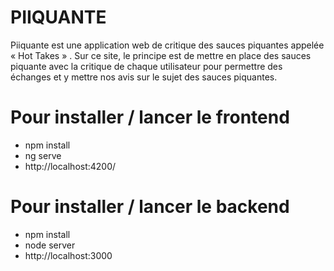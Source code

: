 # PIIQUANTE #

Piiquante est une application web de critique des sauces piquantes appelée « Hot Takes » . Sur ce site, le principe est de mettre en place des sauces piquante avec la critique de chaque utilisateur pour permettre des échanges et y mettre nos avis  sur le sujet des sauces piquantes.

# Pour installer / lancer le frontend # 
- npm install
- ng serve
- http://localhost:4200/

# Pour installer / lancer le backend #
- npm install
- node server
- http://localhost:3000
